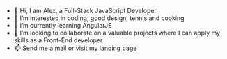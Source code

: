 - 👋 Hi, I am Alex, a Full-Stack JavaScript Developer
- 👀 I’m interested in coding, good design, tennis and cooking 
- 🌱 I’m currently learning AngularJS 
- 💞️ I’m looking to collaborate on a valuable projects where I can apply my skills as a Front-End developer
- 📫 Send me a <a href="mailto:iAmAlex.dev@gmail.com">mail</a> or visit my  <a href="https://iamalex.dev">landing page</a>
